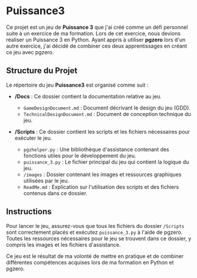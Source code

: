 # Puissance3

Ce projet est un jeu de **Puissance 3** que j'ai créé comme un défi personnel suite à un exercice de ma formation.
Lors de cet exercice, nous devions réaliser un Puissance 3 en Python.
Ayant appris à utiliser **pgzero** lors d'un autre exercice, j'ai décidé de combiner ces deux apprentissages en créant ce jeu avec pgzero.

## Structure du Projet

Le répertoire du jeu **Puissance3** est organisé comme suit :

- **/Docs** : Ce dossier contient la documentation relative au jeu.
  - `GameDesignDocument.md` : Document décrivant le design du jeu (GDD).
  - `TechnicalDesignDocument.md` : Document de conception technique du jeu.
  
- **/Scripts** : Ce dossier contient les scripts et les fichiers nécessaires pour exécuter le jeu.
  - `pgzhelper.py` : Une bibliothèque d'assistance contenant des fonctions utiles pour le développement du jeu.
  - `puissance_3.py` : Le fichier principal du jeu qui contient la logique du jeu.
  - `/images` : Dossier contenant les images et ressources graphiques utilisées par le jeu.
  - `ReadMe.md` : Explication sur l'utilisation des scripts et des fichiers contenus dans ce dossier.

## Instructions

Pour lancer le jeu, assurez-vous que tous les fichiers du dossier `/Scripts` sont correctement placés et exécutez `puissance_3.py` à l'aide de pgzero.
Toutes les ressources nécessaires pour le jeu se trouvent dans ce dossier, y compris les images et les fichiers d'assistance.

Ce jeu est le résultat de ma volonté de mettre en pratique et de combiner différentes compétences acquises lors de ma formation en Python et pgzero.

